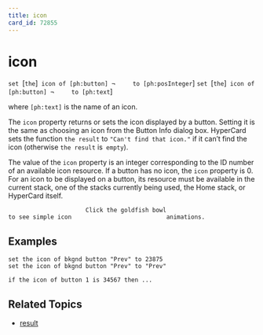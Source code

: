 ```yaml
---
title: icon
card_id: 72855
---
```


# icon

`set `[`the`]` icon of [ph:button] ¬     to [ph:posInteger`] `set `[`the`]` icon of [ph:button] ¬     to [ph:text`]

where `[ph:text]` is the name of an icon.

The `icon` property returns or sets the icon displayed by a button. Setting it is the same as choosing an icon from the Button Info dialog box. HyperCard sets the function `the result` to `"Can't find that icon."` if it can’t find the icon (otherwise `the result` is` empty`). 

The value of the `icon` property is an integer corresponding to the ID number of an available icon resource. If a button has no icon, the `icon` property is 0. For an icon to be displayed on a button, its resource must be available in the current stack, one of the stacks currently being used, the Home stack, or HyperCard itself.

                          Click the goldfish bowl                           to see simple icon                           animations. 


## Examples

```
set the icon of bkgnd button "Prev" to 23875
set the icon of bkgnd button "Prev" to "Prev"

if the icon of button 1 is 34567 then ...
```

## Related Topics

* [result](/HyperTalkReference/functions/result)

